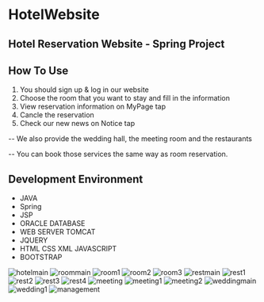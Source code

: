 # HotelWebsite
## Hotel Reservation Website - Spring Project


## How To Use
1. You should sign up & log in our website
2. Choose the room that you want to stay and fill in the information
3. View reservation information on MyPage tap
4. Cancle the reservation
5. Check our new news on Notice tap

-- We also provide the wedding hall, the meeting room and the restaurants

-- You can book those services the same way as room reservation.


## Development Environment
* JAVA
* Spring
* JSP
* ORACLE DATABASE
* WEB SERVER TOMCAT
* JQUERY
* HTML CSS XML JAVASCRIPT
* BOOTSTRAP




![hotelmain](https://user-images.githubusercontent.com/71003577/111861956-62768900-8995-11eb-86ab-ca5b1222c3eb.png)
![roommain](https://user-images.githubusercontent.com/71003577/111861959-673b3d00-8995-11eb-80ea-721c149868f8.png)
![room1](https://user-images.githubusercontent.com/71003577/111862072-27288a00-8996-11eb-9f50-43f758f39574.PNG)
![room2](https://user-images.githubusercontent.com/71003577/111862440-b8006500-8998-11eb-83b8-28dfca1634d5.PNG)
![room3](https://user-images.githubusercontent.com/71003577/111862443-b9ca2880-8998-11eb-9b4b-c7ef5df2ac8c.PNG)
![restmain](https://user-images.githubusercontent.com/71003577/111861962-699d9700-8995-11eb-824d-67935768393e.PNG)
![rest1](https://user-images.githubusercontent.com/71003577/111861963-6bfff100-8995-11eb-9c37-a6c2b45f323e.PNG)
![rest2](https://user-images.githubusercontent.com/71003577/111862170-ed0bb800-8996-11eb-881e-8f04f6313d6d.PNG)
![rest3](https://user-images.githubusercontent.com/71003577/111862175-f137d580-8996-11eb-8462-8baeed85a53c.PNG)
![rest4](https://user-images.githubusercontent.com/71003577/111862177-f3019900-8996-11eb-98f6-0497f7315914.PNG)
![meeting](https://user-images.githubusercontent.com/71003577/111861964-6e624b00-8995-11eb-9e98-e18a245132e9.png)
![meeting1](https://user-images.githubusercontent.com/71003577/111862011-bed9a880-8995-11eb-84a6-99372baa97fa.PNG)
![meeting2](https://user-images.githubusercontent.com/71003577/111861971-77531c80-8995-11eb-88dd-177e95c7243a.PNG)
![weddingmain](https://user-images.githubusercontent.com/71003577/111862077-2d1e6b00-8996-11eb-9d61-1009ecb21811.PNG)
![wedding1](https://user-images.githubusercontent.com/71003577/111861973-7ae6a380-8995-11eb-8598-c0920938be35.PNG)
![management](https://user-images.githubusercontent.com/71003577/111861976-7f12c100-8995-11eb-900a-89cd30ccc13c.png)



